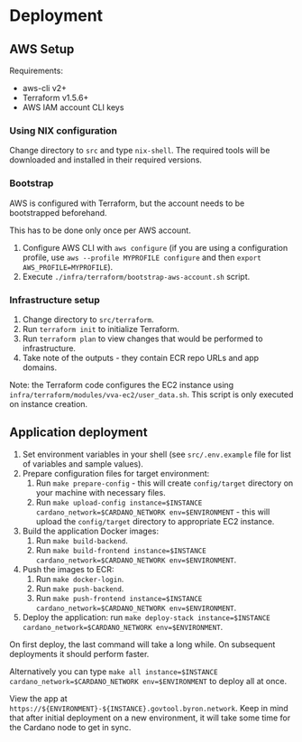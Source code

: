 # Deployment

## AWS Setup

Requirements:

- aws-cli v2+
- Terraform v1.5.6+
- AWS IAM account CLI keys

### Using NIX configuration

Change directory to `src` and type `nix-shell`. The required tools will be
downloaded and installed in their required versions.

### Bootstrap

AWS is configured with Terraform, but the account needs to be bootstrapped beforehand.

This has to be done only once per AWS account.

1. Configure AWS CLI with `aws configure` (if you are using a configuration profile, use `aws --profile MYPROFILE configure` and then `export AWS_PROFILE=MYPROFILE`).
1. Execute `./infra/terraform/bootstrap-aws-account.sh` script.

### Infrastructure setup

1. Change directory to `src/terraform`.
1. Run `terraform init` to initialize Terraform.
1. Run `terraform plan` to view changes that would be performed to infrastructure.
1. Take note of the outputs - they contain ECR repo URLs and app domains.

Note: the Terraform code configures the EC2 instance using `infra/terraform/modules/vva-ec2/user_data.sh`. This script is only executed on instance creation.

## Application deployment

1. Set environment variables in your shell (see `src/.env.example` file for list of variables and sample values).
1. Prepare configuration files for target environment:
    1. Run `make prepare-config` - this will create `config/target` directory on your machine with necessary files.
    1. Run `make upload-config instance=$INSTANCE cardano_network=$CARDANO_NETWORK env=$ENVIRONMENT` - this will upload the `config/target` directory to appropriate EC2 instance.
1. Build the application Docker images:
    1. Run `make build-backend`.
    1. Run `make build-frontend instance=$INSTANCE cardano_network=$CARDANO_NETWORK env=$ENVIRONMENT`.
1. Push the images to ECR:
    1. Run `make docker-login`.
    1. Run `make push-backend`.
    1. Run `make push-frontend instance=$INSTANCE cardano_network=$CARDANO_NETWORK env=$ENVIRONMENT`.
1. Deploy the application: run `make deploy-stack instance=$INSTANCE cardano_network=$CARDANO_NETWORK env=$ENVIRONMENT`.

On first deploy, the last command will take a long while. On subsequent deployments it should perform faster.

Alternatively you can type `make all instance=$INSTANCE cardano_network=$CARDANO_NETWORK env=$ENVIRONMENT` to deploy all at once.

View the app at `https://${ENVIRONMENT}-${INSTANCE}.govtool.byron.network`.
Keep in mind that after initial deployment on a new environment, it will take some time for the Cardano node to get in sync.
